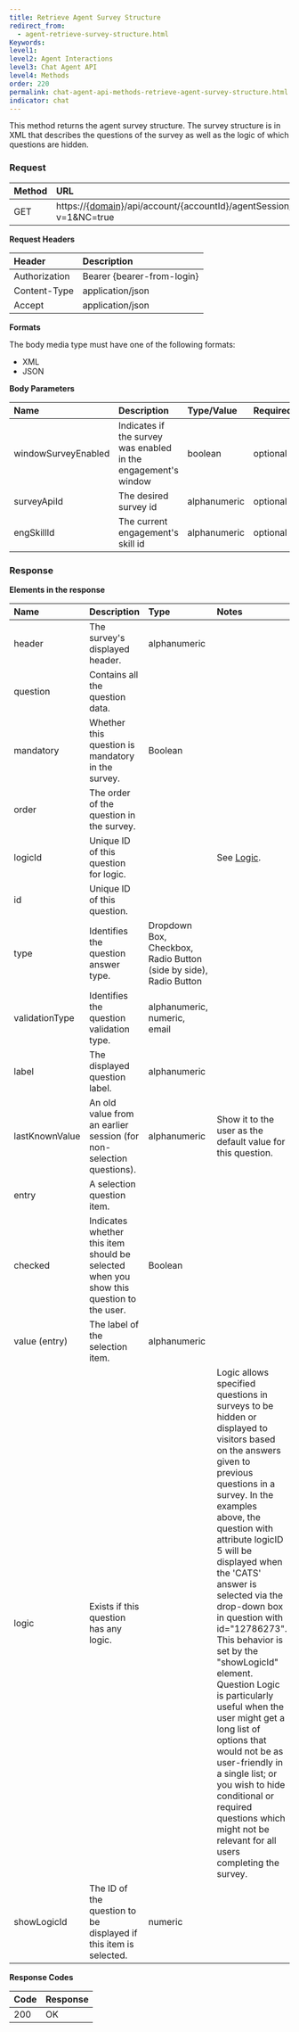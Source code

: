 ```yaml
---
title: Retrieve Agent Survey Structure
redirect_from:
  - agent-retrieve-survey-structure.html
Keywords:
level1: 
level2: Agent Interactions
level3: Chat Agent API
level4: Methods
order: 220
permalink: chat-agent-api-methods-retrieve-agent-survey-structure.html
indicator: chat
---
```


This method returns the agent survey structure. The survey structure is in XML that describes the questions of the survey as well as the logic of which questions are hidden.

### Request

| Method | URL |
| :--- | :--- |
| GET | https://[{domain}](/agent-domain-domain-api.html)/api/account/{accountId}/agentSession/{agentSessionId}/chat/{chatId}/survey?v=1&NC=true  |

**Request Headers**

| Header | Description |
| :--- | :--- |
| Authorization| Bearer {bearer-from-login} |
| Content-Type | application/json |
| Accept | application/json |

**Formats**

The body media type must have one of the following formats:

- XML
- JSON


**Body Parameters**

 |Name|  Description|  Type/Value|  Required|
 |:---|  :---|  :---|  :--- |
 |windowSurveyEnabled|  Indicates if the survey was enabled in the engagement's window |   boolean|  optional|
 |surveyApiId|  The desired survey id |  alphanumeric| optional|
 |engSkillId|   The current engagement's skill id |  alphanumeric| optional|

### Response

**Elements in the response**

| Name | Description | Type | Notes |
| :--- | :--- | :--- | :--- |
| header | The survey's displayed header. | alphanumeric | |
| question | Contains all the question data. | | |
| mandatory | Whether this question is mandatory in the survey. | Boolean | |
| order | The order of the question in the survey. | | |
| logicId | Unique ID of this question for logic. | | See [Logic](#logic).|
| id | Unique ID of this question. | | |
| type | Identifies the question answer type. | Dropdown Box, Checkbox, Radio Button (side by side), Radio Button | |
| validationType | Identifies the question validation type. | alphanumeric, numeric, email | |
| label | The displayed question label. | alphanumeric | |
| lastKnownValue | An old value from an earlier session (for non-selection questions). | alphanumeric | Show it to the user as the default value for this question. |
| entry | A selection question item. | | |
| checked | Indicates whether this item should be selected when you show this question to the user. | Boolean | |
| value (entry) | The label of the selection item. | alphanumeric | |
| <a name="logic"></a>logic | Exists if this question has any logic. | | Logic allows specified questions in surveys to be hidden or displayed to visitors based on the answers given to previous questions in a survey. In the examples above, the question with attribute logicID 5 will be displayed when the 'CATS' answer is selected via the drop-down box in question with id="12786273". This behavior is set by the "showLogicId" element. Question Logic is particularly useful when the user might get a long list of options that would not be as user-friendly in a single list; or you wish to hide conditional or required questions which might not be relevant for all users completing the survey. |
| showLogicId | The ID of the question to be displayed if this item is selected. | numeric | |

**Response Codes**

| Code | Response |
| :--- | :--- |
| 200 | OK |
